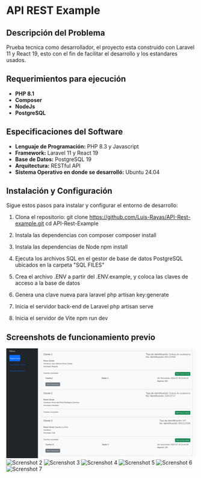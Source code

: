 # API REST Example


## Descripción del Problema

Prueba tecnica como desarrollador, el proyecto esta construido con Laravel 11 y React 19, esto con el fin de facilitar el desarrollo y los estandares usados.

## Requerimientos para ejecución
 - **PHP 8.1**
 - **Composer**
 - **NodeJs**
 - **PostgreSQL**

## Especificaciones del Software

- **Lenguaje de Programación:** PHP 8.3 y Javascript
- **Framework:** Laravel 11 y React 19
- **Base de Datos:** PostgreSQL 19
- **Arquitectura:** RESTful API
- **Sistema Operativo en donde se desarrolló:** Ubuntu 24.04

## Instalación y Configuración

Sigue estos pasos para instalar y configurar el entorno de desarrollo:

1. Clona el repositorio:
   git clone https://github.com/Luis-Rayas/API-Rest-example.git
   cd API-Rest-Example

2. Instala las dependencias con composer
    composer install

3. Instala las dependencias de Node
    npm install

4. Ejecuta los archivos SQL en el gestor de base de datos PostgreSQL ubicados en la carpeta "SQL FILES"

5. Crea el archivo .ENV a partir del .ENV.example, y coloca las claves de acceso a la base de datos

6. Genera una clave nueva para laravel
    php artisan key:generate

7. Inicia el servidor back-end de Laravel
    php artisan serve

8. Inicia el servidor de Vite
    npm run dev


## Screenshots de funcionamiento previo
![Screnshot 1](https://github.com/Luis-Rayas/API-Rest-example/blob/main/img_examples/img1.png)
![Screnshot 2](https://github.com/Luis-Rayas/API-Rest-example/blob/main/img_examples/imag2.png)
![Screnshot 3](https://github.com/Luis-Rayas/API-Rest-example/blob/main/img_examples/imag3.png)
![Screnshot 4](https://github.com/Luis-Rayas/API-Rest-example/blob/main/img_examples/imag4.png)
![Screnshot 5](https://github.com/Luis-Rayas/API-Rest-example/blob/main/img_examples/imag5.png)
![Screnshot 6](https://github.com/Luis-Rayas/API-Rest-example/blob/main/img_examples/imag6.png)
![Screnshot 7](https://github.com/Luis-Rayas/API-Rest-example/blob/main/img_examples/imag7.png)
